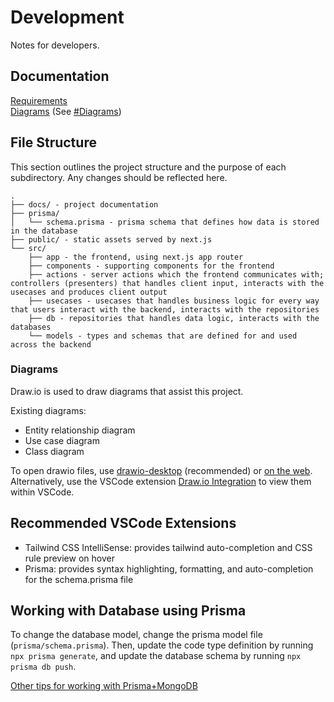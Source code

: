 # Development

Notes for developers.

## Documentation
[Requirements](./requirement.md)  
[Diagrams](./diagrams.drawio) (See [#Diagrams](#diagrams))  

## File Structure
This section outlines the project structure and the purpose of each subdirectory. Any changes should be reflected here.
```
.
├── docs/ - project documentation
├── prisma/
│   └── schema.prisma - prisma schema that defines how data is stored in the database
├── public/ - static assets served by next.js
└── src/
    ├── app - the frontend, using next.js app router
    ├── components - supporting components for the frontend
    ├── actions - server actions which the frontend communicates with; controllers (presenters) that handles client input, interacts with the usecases and produces client output
    ├── usecases - usecases that handles business logic for every way that users interact with the backend, interacts with the repositories
    ├── db - repositories that handles data logic, interacts with the databases
    └── models - types and schemas that are defined for and used across the backend
```

### Diagrams
Draw.io is used to draw diagrams that assist this project.

Existing diagrams:
- Entity relationship diagram
- Use case diagram
- Class diagram

To open drawio files, use [drawio-desktop](https://github.com/jgraph/drawio-desktop/releases) (recommended) or [on the web](https://www.drawio.com/). Alternatively, use the VSCode extension [Draw.io Integration](https://marketplace.visualstudio.com/items?itemName=hediet.vscode-drawio) to view them within VSCode.

## Recommended VSCode Extensions
- Tailwind CSS IntelliSense: provides tailwind auto-completion and CSS rule preview on hover
- Prisma: provides syntax highlighting, formatting, and auto-completion for the schema.prisma file

## Working with Database using Prisma
To change the database model, change the prisma model file (`prisma/schema.prisma`). Then, update the code type definition by running `npx prisma generate`, and update the database schema by running `npx prisma db push`.

[Other tips for working with Prisma+MongoDB](https://www.prisma.io/docs/orm/overview/databases/mongodb/)
